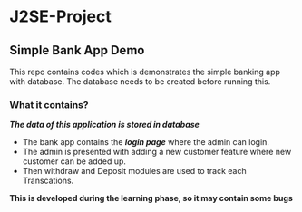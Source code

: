 # J2SE-Project

## Simple Bank App Demo

This repo contains codes which is demonstrates the simple banking app with database. The database needs to be created before running this.


### What it contains?
***The data of this application is stored in database***
- The bank app contains the ***login page*** where the admin can login.
- The admin is presented with adding a new customer feature where new customer can be added up.
- Then withdraw and Deposit modules are used to track each Transcations.


**This is developed during the learning phase, so it may contain some bugs**
